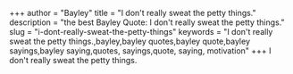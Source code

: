+++
author = "Bayley"
title = "I don't really sweat the petty things."
description = "the best Bayley Quote: I don't really sweat the petty things."
slug = "i-dont-really-sweat-the-petty-things"
keywords = "I don't really sweat the petty things.,bayley,bayley quotes,bayley quote,bayley sayings,bayley saying,quotes, sayings,quote, saying, motivation"
+++
I don't really sweat the petty things.
